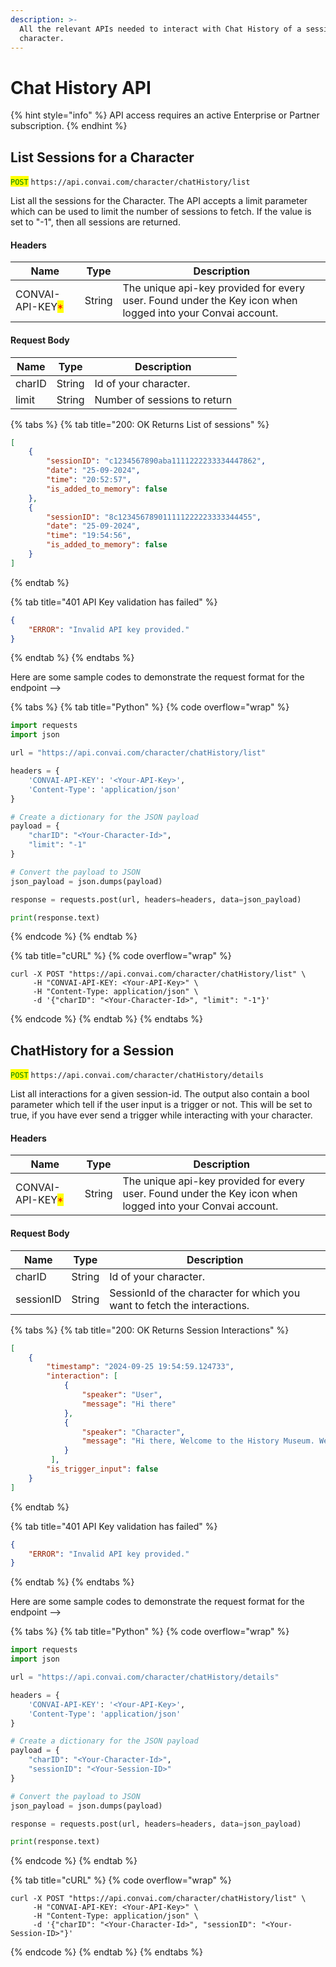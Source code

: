 ```yaml
---
description: >-
  All the relevant APIs needed to interact with Chat History of a session or
  character.
---
```


# Chat History API

{% hint style="info" %}
API access requires an active Enterprise or Partner subscription.
{% endhint %}

## List Sessions for a Character

<mark style="color:green;">`POST`</mark> `https://api.convai.com/character/chatHistory/list`

List all the sessions for the Character. The API accepts a limit parameter which can be used to limit the number of sessions to fetch. If the value is set to "-1", then all sessions are returned.

#### Headers

| Name                                             | Type   | Description                                                                                                |
| ------------------------------------------------ | ------ | ---------------------------------------------------------------------------------------------------------- |
| CONVAI-API-KEY<mark style="color:red;">\*</mark> | String | The unique api-key provided for every user. Found under the Key icon when logged into your Convai account. |

#### Request Body

| Name   | Type   | Description                  |
| ------ | ------ | ---------------------------- |
| charID | String | Id of your character.        |
| limit  | String | Number of sessions to return |

{% tabs %}
{% tab title="200: OK Returns List of sessions" %}
```json
[
    {
        "sessionID": "c1234567890aba1111222233334447862",
        "date": "25-09-2024",
        "time": "20:52:57",
        "is_added_to_memory": false
    },
    {
        "sessionID": "8c123456789011111222223333344455",
        "date": "25-09-2024",
        "time": "19:54:56",
        "is_added_to_memory": false
    }
]

```
{% endtab %}

{% tab title="401 API Key validation has failed" %}
```json
{
    "ERROR": "Invalid API key provided."
}
```
{% endtab %}
{% endtabs %}

Here are some sample codes to demonstrate the request format for the endpoint -->

{% tabs %}
{% tab title="Python" %}
{% code overflow="wrap" %}
```python
import requests
import json

url = "https://api.convai.com/character/chatHistory/list"

headers = { 
    'CONVAI-API-KEY': '<Your-API-Key>',
    'Content-Type': 'application/json'
}

# Create a dictionary for the JSON payload
payload = { 
    "charID": "<Your-Character-Id>",
    "limit": "-1"
}

# Convert the payload to JSON
json_payload = json.dumps(payload)

response = requests.post(url, headers=headers, data=json_payload)

print(response.text)
```
{% endcode %}
{% endtab %}

{% tab title="cURL" %}
{% code overflow="wrap" %}
```shell
curl -X POST "https://api.convai.com/character/chatHistory/list" \
     -H "CONVAI-API-KEY: <Your-API-Key>" \
     -H "Content-Type: application/json" \
     -d '{"charID": "<Your-Character-Id>", "limit": "-1"}'
```
{% endcode %}
{% endtab %}
{% endtabs %}

## ChatHistory for a Session

<mark style="color:green;">`POST`</mark> `https://api.convai.com/character/chatHistory/details`

List all interactions for a given session-id. The output also contain a bool parameter which tell if the user input is a trigger or not. This will be set to true, if you have ever send a trigger while interacting with your character.

#### Headers

| Name                                             | Type   | Description                                                                                                |
| ------------------------------------------------ | ------ | ---------------------------------------------------------------------------------------------------------- |
| CONVAI-API-KEY<mark style="color:red;">\*</mark> | String | The unique api-key provided for every user. Found under the Key icon when logged into your Convai account. |

#### Request Body

| Name      | Type   | Description                                                              |
| --------- | ------ | ------------------------------------------------------------------------ |
| charID    | String | Id of your character.                                                    |
| sessionID | String | SessionId of the character for which you want to fetch the interactions. |

{% tabs %}
{% tab title="200: OK Returns Session Interactions" %}
```json
[
    {
        "timestamp": "2024-09-25 19:54:59.124733",
        "interaction": [
            {
                "speaker": "User",
                "message": "Hi there"
            },
            {
                "speaker": "Character",
                "message": "Hi there, Welcome to the History Museum. We have the most ancient fossil ever discovered. Would be interesting in taking a tour?"
            }
         ],
        "is_trigger_input": false
    }
]
```
{% endtab %}

{% tab title="401 API Key validation has failed" %}
```json
{
    "ERROR": "Invalid API key provided."
}
```
{% endtab %}
{% endtabs %}

Here are some sample codes to demonstrate the request format for the endpoint -->

{% tabs %}
{% tab title="Python" %}
{% code overflow="wrap" %}
```python
import requests
import json

url = "https://api.convai.com/character/chatHistory/details"

headers = { 
    'CONVAI-API-KEY': '<Your-API-Key>',
    'Content-Type': 'application/json'
}

# Create a dictionary for the JSON payload
payload = { 
    "charID": "<Your-Character-Id>",
    "sessionID": "<Your-Session-ID>"
}

# Convert the payload to JSON
json_payload = json.dumps(payload)

response = requests.post(url, headers=headers, data=json_payload)

print(response.text)
```
{% endcode %}
{% endtab %}

{% tab title="cURL" %}
{% code overflow="wrap" %}
```shell
curl -X POST "https://api.convai.com/character/chatHistory/list" \
     -H "CONVAI-API-KEY: <Your-API-Key>" \
     -H "Content-Type: application/json" \
     -d '{"charID": "<Your-Character-Id>", "sessionID": "<Your-Session-ID>"}'
```
{% endcode %}
{% endtab %}
{% endtabs %}
